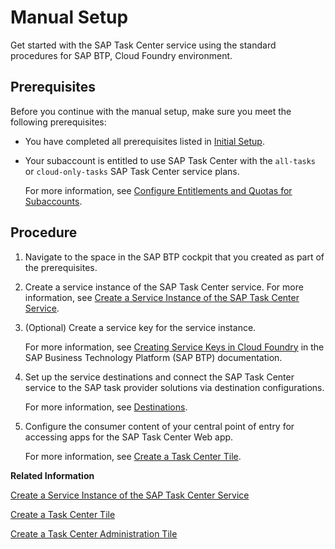 <!-- loio0f00d3d3e2ab460c856d409c469fb4f1 -->

# Manual Setup

Get started with the SAP Task Center service using the standard procedures for SAP BTP, Cloud Foundry environment.



<a name="loio0f00d3d3e2ab460c856d409c469fb4f1__prereq_j2b_42y_j4b"/>

## Prerequisites

Before you continue with the manual setup, make sure you meet the following prerequisites:

-   You have completed all prerequisites listed in [Initial Setup](initial-setup-8347694.md).

-   Your subaccount is entitled to use SAP Task Center with the `all-tasks` or `cloud-only-tasks` SAP Task Center service plans.

    For more information, see [Configure Entitlements and Quotas for Subaccounts](https://help.sap.com/viewer/65de2977205c403bbc107264b8eccf4b/Cloud/en-US/5ba357b4fa1e4de4b9fcc4ae771609da.html).




## Procedure

1.  Navigate to the space in the SAP BTP cockpit that you created as part of the prerequisites.

2.  Create a service instance of the SAP Task Center service. For more information, see [Create a Service Instance of the SAP Task Center Service](create-a-service-instance-of-the-sap-task-center-service-d36035e.md).

3.  \(Optional\) Create a service key for the service instance.

    For more information, see [Creating Service Keys in Cloud Foundry](https://help.sap.com/viewer/09cc82baadc542a688176dce601398de/Cloud/en-US/6fcac08409db4b0f9ad55a6acd4d31c5.html) in the SAP Business Technology Platform \(SAP BTP\) documentation.

4.  Set up the service destinations and connect the SAP Task Center service to the SAP task provider solutions via destination configurations.

    For more information, see [Destinations](../40-administration/destinations-3470733.md).

5.  Configure the consumer content of your central point of entry for accessing apps for the SAP Task Center Web app.

    For more information, see [Create a Task Center Tile](create-a-task-center-tile-70e7f6e.md).


**Related Information**  


[Create a Service Instance of the SAP Task Center Service](create-a-service-instance-of-the-sap-task-center-service-d36035e.md "Create a service instance for the SAP Task Center service either in the cockpit or by using the command-line interface.")

[Create a Task Center Tile](create-a-task-center-tile-70e7f6e.md "Create a Task Center tile on SAP Build Work Zone, advanced edition, SAP Build Work Zone, standard edition (formerly known as SAP Launchpad service), SAP SuccessFactors Work Zone or SAP Cloud Portal service, depending on your central point of entry for accessing applications.")

[Create a Task Center Administration Tile](create-a-task-center-administration-tile-8053d72.md "Create a Task Center Administration tile in the central point of entry for accessing applications of your choice, to provide the opportunity to administrators to monitor the status of the SAP Task Center service and all active destinations, and get information about their jobs and job types.")


